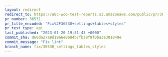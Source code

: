 ```yaml
---
layout: redirect
redirect_to: https://a8c-woo-test-reports.s3.amazonaws.com/public/pr/36531/api/index.html
pr_number: 36531
pr_title_encoded: "Fix%2F36530+settings+tables+styles"
pr_test_type: api
last_published: "2023-01-20 19:51:43 +0000"
commit_sha: d60da27a8d19a6e0684b7fba8f9f0ba3e301049e
commit_message: "Fix lint"
branch_name: fix/36530_settings_tables_styles
---
```

